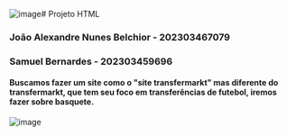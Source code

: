 ![image](https://github.com/Jaosons/metrohtml.github.io/assets/128099629/3ef01083-6666-43e0-9f20-0999338f6e3d)#                                                                                 Projeto HTML
### João Alexandre Nunes Belchior - 202303467079
### Samuel Bernardes - 202303459696

#### Buscamos fazer um site como o  "site transfermarkt" mas diferente do transfermarkt, que tem seu foco em transferências de futebol, iremos fazer sobre basquete.
![image](https://github.com/Jaosons/metrohtml.github.io/assets/128099629/6c5904c6-c486-4c72-899a-163d5a35743e)

